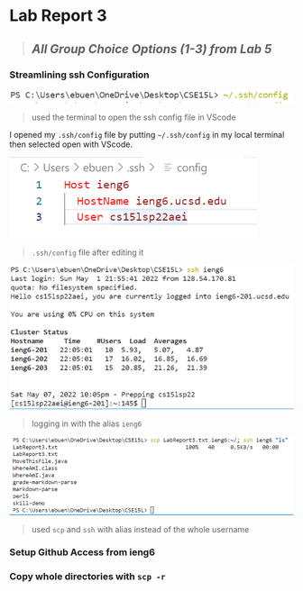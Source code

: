 # **Lab Report 3**
>## *All Group Choice Options (1-3) from Lab 5*

### **Streamlining ssh Configuration**
![alt text](ssh_config_opening.png)
>used the terminal to open the ssh config file in VScode

I opened my `.ssh/config` file by putting `~/.ssh/config` in my local terminal then selected open with VScode.

![alt text](ssh_config_file.png)
>`.ssh/config` file after editing it

![alt text](ssh_ieng6_log_in.png)
>logging in with the alias `ieng6`

![alt text](scp_alias.png)
>used `scp` and `ssh` with alias instead of the whole username

### **Setup Github Access from ieng6**

### **Copy whole directories with `scp -r`**
